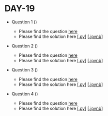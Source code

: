 # DAY-19

* Question 1 ()
    * Please find the question [here](./Question-1/question.pdf)
    * Please find the solution here [[.py]](./Day-19/Question-1/solution.py) [[.ipynb]](./Day-19/Question-1/solution.ipynb)

* Question 2 ()
    * Please find the question [here](./Question-2/question.pdf)
    * Please find the solution here [[.py]](./Day-19/Question-2/solution.py) [[.ipynb]](./Day-19/Question-2/solution.ipynb)

* Question 3 ()
    * Please find the question [here]()
    * Please find the solution here [[.py]](./Day-19/Question-3/solution.py) [[.ipynb]](./Day-19/Question-3/solution.ipynb)

* Question 4 ()
    * Please find the question [here]()
    * Please find the solution here [[.py]](./Day-19/Question-4/solution.py) [[.ipynb]](./Day-19/Question-4/solution.ipynb)